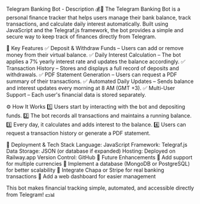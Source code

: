 Telegram Banking Bot - Description 💰🤖
The Telegram Banking Bot is a personal finance tracker that helps users manage their bank balance, track transactions, and calculate daily interest automatically. Built using JavaScript and the Telegraf.js framework, the bot provides a simple and secure way to keep track of finances directly from Telegram.

🔹 Key Features
✅ Deposit & Withdraw Funds – Users can add or remove money from their virtual balance.
✅ Daily Interest Calculation – The bot applies a 7% yearly interest rate and updates the balance accordingly.
✅ Transaction History – Stores and displays a full record of deposits and withdrawals.
✅ PDF Statement Generation – Users can request a PDF summary of their transactions.
✅ Automated Daily Updates – Sends balance and interest updates every morning at 8 AM (GMT +3).
✅ Multi-User Support – Each user's financial data is stored separately.

⚙️ How It Works
1️⃣ Users start by interacting with the bot and depositing funds.
2️⃣ The bot records all transactions and maintains a running balance.
3️⃣ Every day, it calculates and adds interest to the balance.
4️⃣ Users can request a transaction history or generate a PDF statement.

🚀 Deployment & Tech Stack
Language: JavaScript
Framework: Telegraf.js
Data Storage: JSON (or database if expanded)
Hosting: Deployed on Railway.app
Version Control: GitHub
📌 Future Enhancements
🔹 Add support for multiple currencies
🔹 Implement a database (MongoDB or PostgreSQL) for better scalability
🔹 Integrate Chapa or Stripe for real banking transactions
🔹 Add a web dashboard for easier management

This bot makes financial tracking simple, automated, and accessible directly from Telegram! 💵📊
